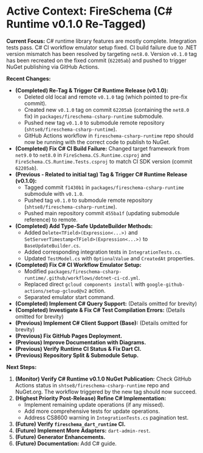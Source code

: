 <!-- Version: 1.13 | Last Updated: 2025-04-06 | Updated By: Cline -->
# Active Context: FireSchema (C# Runtime v0.1.0 Re-Tagged)

**Current Focus:** C# runtime library features are mostly complete. Integration tests pass. C# CI workflow emulator setup fixed. CI build failure due to .NET version mismatch has been resolved by targeting `net8.0`. Version `v0.1.0` tag has been recreated on the fixed commit (`62205ab`) and pushed to trigger NuGet publishing via GitHub Actions.

**Recent Changes:**

-   **(Completed) Re-Tag & Trigger C# Runtime Release (v0.1.0):**
    -   Deleted old local and remote `v0.1.0` tag (which pointed to pre-fix commit).
    -   Created new `v0.1.0` tag on commit `62205ab` (containing the `net8.0` fix) in `packages/fireschema-csharp-runtime` submodule.
    -   Pushed new tag `v0.1.0` to submodule remote repository (`shtse8/fireschema-csharp-runtime`).
    -   GitHub Actions workflow in `fireschema-csharp-runtime` repo should now be running with the correct code to publish to NuGet.
-   **(Completed) Fix C# CI Build Failure:** Changed target framework from `net9.0` to `net8.0` in `FireSchema.CS.Runtime.csproj` and `FireSchema.CS.Runtime.Tests.csproj` to match CI SDK version (commit `62205ab`).
-   **(Previous - Related to initial tag) Tag & Trigger C# Runtime Release (v0.1.0):**
    -   Tagged commit `f1430b1` in `packages/fireschema-csharp-runtime` submodule with `v0.1.0`.
    -   Pushed tag `v0.1.0` to submodule remote repository (`shtse8/fireschema-csharp-runtime`).
    -   Pushed main repository commit `455ba1f` (updating submodule reference) to remote.
-   **(Completed) Add Type-Safe UpdateBuilder Methods:**
    -   Added `Delete<TField>(Expression<...>)` and `SetServerTimestamp<TField>(Expression<...>)` to `BaseUpdateBuilder.cs`.
    -   Added corresponding integration tests in `IntegrationTests.cs`.
    -   Updated `TestModel.cs` with `OptionalValue` and `CreatedAt` properties.
-   **(Completed) Fix C# CI Workflow Emulator Setup:**
    -   Modified `packages/fireschema-csharp-runtime/.github/workflows/dotnet-ci-cd.yml`.
    -   Replaced direct `gcloud components install` with `google-github-actions/setup-gcloud@v2` action.
    -   Separated emulator start command.
-   **(Completed) Implement C# Query Support:** (Details omitted for brevity)
-   **(Completed) Investigate & Fix C# Test Compilation Errors:** (Details omitted for brevity)
-   **(Previous) Implement C# Client Support (Base):** (Details omitted for brevity)
-   **(Previous) Fix GitHub Pages Deployment.**
-   **(Previous) Improve Documentation with Diagrams.**
-   **(Previous) Verify Runtime CI Status & Fix Dart CI.**
-   **(Previous) Repository Split & Submodule Setup.**

**Next Steps:**

1.  **(Monitor) Verify C# Runtime v0.1.0 NuGet Publication:** Check GitHub Actions status in `shtse8/fireschema-csharp-runtime` repo and NuGet.org. The workflow triggered by the new tag should now succeed.
2.  **(Highest Priority Post-Release) Refine C# Implementation:**
    -   Implement remaining update operations (if any missed).
    -   Add more comprehensive tests for update operations.
    -   Address CS8600 warning in `IntegrationTests.cs` pagination test.
3.  **(Future) Verify `fireschema_dart_runtime` CI.**
4.  **(Future) Implement More Adapters:** `dart-admin-rest`.
5.  **(Future) Generator Enhancements.**
6.  **(Future) Documentation:** Add C# guide.
